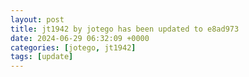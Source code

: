 ```yaml
---
layout: post
title: jt1942 by jotego has been updated to e8ad973
date: 2024-06-29 06:32:09 +0000
categories: [jotego, jt1942]
tags: [update]
---
```


